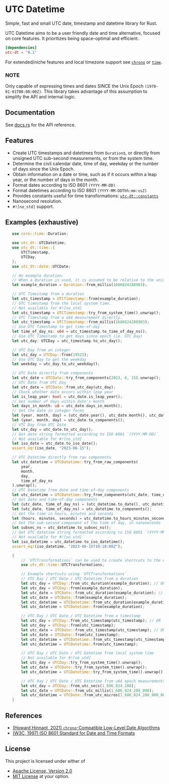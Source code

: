 # UTC Datetime
Simple, fast and small UTC date, timestamp and datetime library for Rust.

UTC Datetime aims to be a user friendly date and time alternative, focused on core features.
It prioritizes being space-optimal and efficient.

```toml
[dependencies]
utc-dt = "0.1"
```
For extended/niche features and local timezone support see [`chrono`](https://github.com/chronotope/chrono) or [`time`](https://github.com/time-rs/time).

### NOTE
Only capable of expressing times and dates SINCE the Unix Epoch `(1970-01-01T00:00:00Z)`. This library takes advantage of this assumption to simplify the API and internal logic.

## Documentation
See [docs.rs](https://docs.rs/utc-dt) for the API reference.

## Features
- Create UTC timestamps and datetimes from `Duration`s, or directly from unsigned UTC sub-second measurements, or from the system time.
- Determine the civil calendar date, time of day, weekday or the number of days since the Unix Epoch.
- Obtain information on a date or time, such as if it occurs within a leap year, or the number of days in the month.
- Format dates according to ISO 8601 `(YYYY-MM-DD)`
- Format datetimes according to ISO 8601 `(YYYY-MM-DDThh:mm:ssZ)`
- Provides constants useful for time transformations: [`utc-dt::constants`](https://docs.rs/utc-dt/latest/utc_dt/constants/index.html)
- Nanosecond resolution.
- `#![no_std]` support.

## Examples (exhaustive)
 ```rust
    use core::time::Duration;

    use utc_dt::UTCDatetime;
    use utc_dt::time::{
        UTCTimestamp,
        UTCDay,
    };
    use utc_dt::date::UTCDate;

    // An example duration.
    // When a duration is used, it is assumed to be relative to the unix epoch.
    let example_duration = Duration::from_millis(1686824288903);

    // UTC Timestamp from a duration
    let utc_timestamp = UTCTimestamp::from(example_duration);
    // UTC timestamp from the local system time.
    // Not available for #![no_std]
    let utc_timestamp = UTCTimestamp::try_from_system_time().unwrap();
    // UTC Timestamp from a u64 measurement directly.
    let utc_timestamp = UTCTimestamp::from_millis(1686824288903);
    // Use UTC Timestamp to get time-of-day
    let time_of_day_ns: u64 = utc_timestamp.to_time_of_day_ns();
    // Use UTC Timestamp to get days since epoch (ie. UTC Day)
    let utc_day: UTCDay = utc_timestamp.to_utc_day();

    // UTC Day from an integer
    let utc_day = UTCDay::from(19523);
    // Use UTC Day to get the weekday
    let weekday = utc_day.to_utc_weekday();

    // UTC Date directly from components
    let utc_date = UTCDate::try_from_components(2023, 6, 15).unwrap();
    // UTC Date from UTC Day
    let utc_date = UTCDate::from_utc_day(utc_day);
    // Check whether date occurs within leap year
    let is_leap_year: bool = utc_date.is_leap_year();
    // Get number of days within date's month
    let days_in_month: u8 = utc_date.days_in_month();
    // Get the date in integer forms
    let (year, month, day) = (utc_date.year(), utc_date.month(), utc_date.day()); // OR
    let (year, month, day) = utc_date.to_components();
    // UTC Day from UTC Date
    let utc_day = utc_date.to_utc_day();
    // Get date string formatted according to ISO 8601 `(YYYY-MM-DD)`
    // Not available for #![no_std]
    let iso_date = utc_date.to_iso_date();
    assert_eq!(iso_date, "2023-06-15");

    // UTC Datetime directly from raw components
    let utc_datetime = UTCDatetime::try_from_raw_components(
        year,
        month,
        day,
        time_of_day_ns
    ).unwrap();
    // UTC Datetime from date and time-of-day components
    let utc_datetime = UTCDatetime::try_from_components(utc_date, time_of_day_ns).unwrap();
    // Get date and time-of-day components
    let (utc_date, time_of_day_ns) = (utc_datetime.to_date(), utc_datetime.to_time_of_day_ns());
    let (utc_date, time_of_day_ns) = utc_datetime.to_components();
    // Get the time in hours, minutes and seconds
    let (hours, minutes, seconds) = utc_datetime.to_hours_minutes_seconds();
    // Get the sub-second component of the time of day, in nanoseconds
    let subsec_ns = utc_datetime.to_subsec_ns();
    // Get UTC datetime string formatted according to ISO 8601 `(YYYY-MM-DDThh:mm:ssZ)`
    // Not available for #![no_std]
    let iso_datetime = utc_datetime.to_iso_datetime();
    assert_eq!(iso_datetime, "2023-06-15T10:18:08Z");

    {
        // `UTCTransformations` can be used to create shortcuts to the desired type!
        use utc_dt::time::UTCTransformations;

        // Example shortcuts using `UTCTransformations`
        // UTC Day / UTC Date / UTC Datetime from a duration
        let utc_day = UTCDay::from_utc_duration(example_duration); // OR
        let utc_day = UTCDay::from(example_duration);
        let utc_date = UTCDate::from_utc_duration(example_duration); // OR
        let utc_date = UTCDate::from(example_duration);
        let utc_datetime = UTCDatetime::from_utc_duration(example_duration); // OR
        let utc_datetime = UTCDatetime::from(example_duration);

        // UTC Day / UTC Date / UTC Datetime from a timestamp
        let utc_day = UTCDay::from_utc_timestamp(utc_timestamp); // OR
        let utc_day = UTCDay::from(utc_timestamp);
        let utc_date = UTCDate::from_utc_timestamp(utc_timestamp); // OR
        let utc_date = UTCDate::from(utc_timestamp);
        let utc_datetime = UTCDatetime::from_utc_timestamp(utc_timestamp); // OR
        let utc_datetime = UTCDatetime::from(utc_timestamp);

        // UTC Day / UTC Date / UTC Datetime from local system time
        // Not available for #![no_std]
        let utc_day = UTCDay::try_from_system_time().unwrap();
        let utc_date = UTCDate::try_from_system_time().unwrap();
        let utc_datetime = UTCDatetime::try_from_system_time().unwrap();

        // UTC Day / UTC Date / UTC Datetime from u64 epoch measurements
        let utc_day = UTCDay::from_utc_secs(1_686_824_288);
        let utc_date = UTCDate::from_utc_millis(1_686_824_288_000);
        let utc_datetime = UTCDate::from_utc_micros(1_686_824_288_000_000);
    }
```

## References
- [(Howard Hinnant, 2021) `chrono`-Compatible Low-Level Date Algorithms](http://howardhinnant.github.io/date_algorithms.html)
- [(W3C, 1997) ISO 8601 Standard for Date and Time Formats](https://www.w3.org/TR/NOTE-datetime)

## License
This project is licensed under either of
* [Apache License, Version 2.0](https://www.apache.org/licenses/LICENSE-2.0)
* [MIT License](https://opensource.org/licenses/MIT)
at your option.